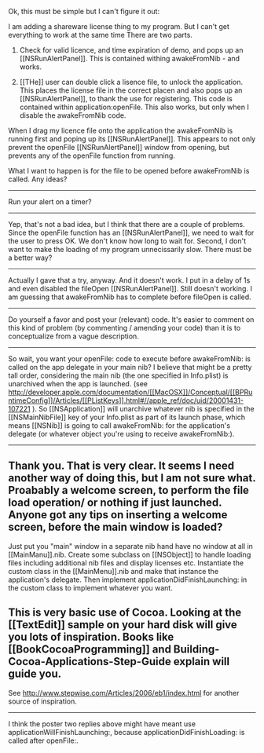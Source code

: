 Ok, this must be simple but I can't figure it out:

I am adding a shareware license thing to my program. But I can't get everything to work at the same time There are two parts. 

1. Check for valid licence, and time expiration of demo, and pops up an [[NSRunAlertPanel]]. This is contained withing awakeFromNib - and works.

2. [[THe]] user can double click a lisence file, to unlock the application. This places the license file in the correct placen and also pops up an [[NSRunAlertPanel]], to thank the use for registering. This code is contained within application:openFile. This also works, but only when I disable the awakeFromNib code.

When I drag my licence file onto the application the awakeFromNib is running first and poping up its [[NSRunAlertPanel]]. This appears to not only prevent the openFile [[NSRunAlertPanel]] window from opening, but prevents any of the openFile function from running.

What I want to happen is for the file to be opened before awakeFromNib is called. Any ideas?

----
Run your alert on a timer?

----
Yep, that's not a bad idea, but I think that there are a couple of problems. Since the openFile function has an [[NSRunAlertPanel]], we need to wait for the user to press OK. We don't know how long to wait for. Second, I don't want to make the loading of my program unnecissarily slow. There must be a better way?

----
Actually I gave that a try, anyway. And it doesn't work. I put in a delay of 1s and even disabled the fileOpen [[NSRunAlertPanel]]. Still doesn't working. I am guessing that awakeFromNib has to complete before fileOpen is called.

----

Do yourself a favor and post your (relevant) code. It's easier to comment on this kind of problem (by commenting / amending your code) than it is to conceptualize from a vague description.

----

So wait, you want your openFile: code to execute before awakeFromNib: is called on the app delegate in your main nib?  I believe that might be a pretty tall order, considering the main nib (the one specified in Info.plist) is unarchived when the app is launched.  (see http://developer.apple.com/documentation/[[MacOSX]]/Conceptual/[[BPRuntimeConfig]]/Articles/[[PListKeys]].html#//apple_ref/doc/uid/20001431-107221 ).  So [[NSApplication]] will unarchive whatever nib is specified in the [[NSMainNibFile]] key of your Info.plist as part of its launch phase, which means [[NSNib]] is going to call awakeFromNib: for the application's delegate (or whatever object you're using to receive awakeFromNib:).

----
Thank you. That is very clear. It seems I need another way of doing this, but I am not sure what. Proabably a welcome screen, to perform the file load operation/ or nothing if just launched. Anyone got any tips on inserting a welcome screen, before the main window is loaded?
----
Just put you "main" window in a separate nib hand have no window at all in [[MainManu]].nib.  Create some subclass on [[NSObject]] to handle loading files including additional nib files  and display licenses etc.  Instantiate the custom class in the [[MainMenu]].nib and make that instance the application's delegate.  Then implement applicationDidFinishLaunching: in the custom class to implement whatever you want.

This is very basic use of Cocoa.  Looking at the [[TextEdit]] sample on your hard disk will give you lots of inspiration.  Books like [[BookCocoaProgramming]] and Building-Cocoa-Applications-Step-Guide explain will guide you. 
----
See http://www.stepwise.com/Articles/2006/eb1/index.html for another source of inspiration.

----
I think the poster two replies above might have meant use applicationWillFinishLaunching:, because applicationDidFinishLoading: is called after openFile:.